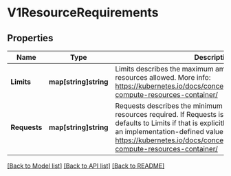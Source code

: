 # V1ResourceRequirements

## Properties
Name | Type | Description | Notes
------------ | ------------- | ------------- | -------------
**Limits** | **map[string]string** | Limits describes the maximum amount of compute resources allowed. More info: https://kubernetes.io/docs/concepts/configuration/manage-compute-resources-container/ | [optional] [default to null]
**Requests** | **map[string]string** | Requests describes the minimum amount of compute resources required. If Requests is omitted for a container, it defaults to Limits if that is explicitly specified, otherwise to an implementation-defined value. More info: https://kubernetes.io/docs/concepts/configuration/manage-compute-resources-container/ | [optional] [default to null]

[[Back to Model list]](../README.md#documentation-for-models) [[Back to API list]](../README.md#documentation-for-api-endpoints) [[Back to README]](../README.md)


